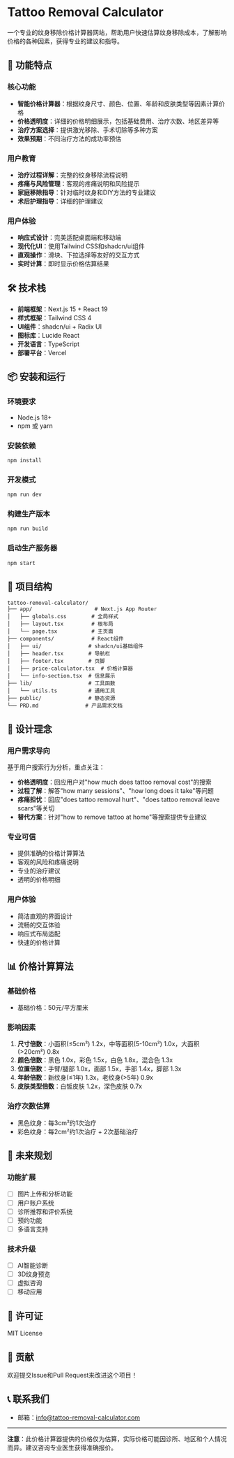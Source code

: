 # Tattoo Removal Calculator

一个专业的纹身移除价格计算器网站，帮助用户快速估算纹身移除成本，了解影响价格的各种因素，获得专业的建议和指导。

## 🚀 功能特点

### 核心功能
- **智能价格计算器**：根据纹身尺寸、颜色、位置、年龄和皮肤类型等因素计算价格
- **价格透明度**：详细的价格明细展示，包括基础费用、治疗次数、地区差异等
- **治疗方案选择**：提供激光移除、手术切除等多种方案
- **效果预期**：不同治疗方法的成功率预估

### 用户教育
- **治疗过程详解**：完整的纹身移除流程说明
- **疼痛与风险管理**：客观的疼痛说明和风险提示
- **家庭移除指导**：针对临时纹身和DIY方法的专业建议
- **术后护理指导**：详细的护理建议

### 用户体验
- **响应式设计**：完美适配桌面端和移动端
- **现代化UI**：使用Tailwind CSS和shadcn/ui组件
- **直观操作**：滑块、下拉选择等友好的交互方式
- **实时计算**：即时显示价格估算结果

## 🛠️ 技术栈

- **前端框架**：Next.js 15 + React 19
- **样式框架**：Tailwind CSS 4
- **UI组件**：shadcn/ui + Radix UI
- **图标库**：Lucide React
- **开发语言**：TypeScript
- **部署平台**：Vercel

## 📦 安装和运行

### 环境要求
- Node.js 18+ 
- npm 或 yarn

### 安装依赖
```bash
npm install
```

### 开发模式
```bash
npm run dev
```

### 构建生产版本
```bash
npm run build
```

### 启动生产服务器
```bash
npm start
```

## 🎯 项目结构

```
tattoo-removal-calculator/
├── app/                    # Next.js App Router
│   ├── globals.css        # 全局样式
│   ├── layout.tsx         # 根布局
│   └── page.tsx           # 主页面
├── components/            # React组件
│   ├── ui/               # shadcn/ui基础组件
│   ├── header.tsx        # 导航栏
│   ├── footer.tsx        # 页脚
│   ├── price-calculator.tsx  # 价格计算器
│   └── info-section.tsx  # 信息展示
├── lib/                  # 工具函数
│   └── utils.ts          # 通用工具
├── public/               # 静态资源
└── PRD.md               # 产品需求文档
```

## 🎨 设计理念

### 用户需求导向
基于用户搜索行为分析，重点关注：
- **价格透明度**：回应用户对"how much does tattoo removal cost"的搜索
- **过程了解**：解答"how many sessions"、"how long does it take"等问题
- **疼痛担忧**：回应"does tattoo removal hurt"、"does tattoo removal leave scars"等关切
- **替代方案**：针对"how to remove tattoo at home"等搜索提供专业建议

### 专业可信
- 提供准确的价格计算算法
- 客观的风险和疼痛说明
- 专业的治疗建议
- 透明的价格明细

### 用户体验
- 简洁直观的界面设计
- 流畅的交互体验
- 响应式布局适配
- 快速的价格计算

## 📊 价格计算算法

### 基础价格
- 基础价格：50元/平方厘米

### 影响因素
1. **尺寸倍数**：小面积(≤5cm²) 1.2x，中等面积(5-10cm²) 1.0x，大面积(>20cm²) 0.8x
2. **颜色倍数**：黑色 1.0x，彩色 1.5x，白色 1.8x，混合色 1.3x
3. **位置倍数**：手臂/腿部 1.0x，面部 1.5x，手部 1.4x，脚部 1.3x
4. **年龄倍数**：新纹身(≤1年) 1.3x，老纹身(>5年) 0.9x
5. **皮肤类型倍数**：白皙皮肤 1.2x，深色皮肤 0.7x

### 治疗次数估算
- 黑色纹身：每3cm²约1次治疗
- 彩色纹身：每2cm²约1次治疗 + 2次基础治疗

## 🔮 未来规划

### 功能扩展
- [ ] 图片上传和分析功能
- [ ] 用户账户系统
- [ ] 诊所推荐和评价系统
- [ ] 预约功能
- [ ] 多语言支持

### 技术升级
- [ ] AI智能诊断
- [ ] 3D纹身预览
- [ ] 虚拟咨询
- [ ] 移动应用

## 📄 许可证

MIT License

## 🤝 贡献

欢迎提交Issue和Pull Request来改进这个项目！

## 📞 联系我们

- 邮箱：info@tattoo-removal-calculator.com

---

**注意**：此价格计算器提供的价格仅为估算，实际价格可能因诊所、地区和个人情况而异。建议咨询专业医生获得准确报价。
